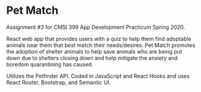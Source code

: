 # Pet Match 

Assignment #3 for CMSI 399 App Development Practicum Spring 2020.

React web app that provides users with a quiz to help them find adoptable animals near them that best match their needs/desires. Pet Match promotes the adoption of shelter animals to help save animals who are being put down due to shelters closing down and help mitigate the anxiety and boredom quarantining has caused. 

Utilizes the Petfinder API. Coded in JavaScript and React Hooks and uses React Router, Bootstrap, and Semantic UI. 
